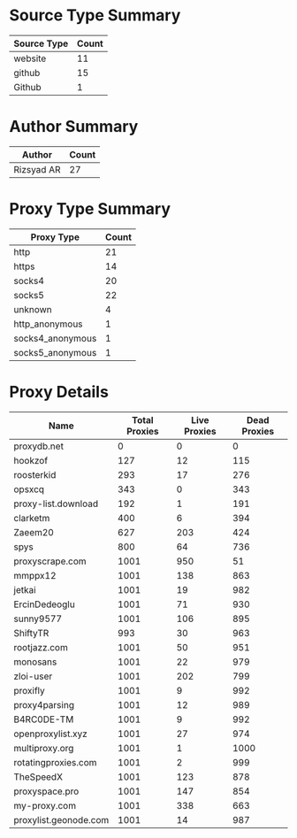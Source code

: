 # Source Type Summary

| Source Type | Count |
|-------------|-------|
| website | 11 |
| github | 15 |
| Github | 1 |


# Author Summary

| Author | Count |
|--------|-------|
| Rizsyad AR | 27 |


# Proxy Type Summary

| Proxy Type | Count |
|------------|-------|
| http | 21 |
| https | 14 |
| socks4 | 20 |
| socks5 | 22 |
| unknown | 4 |
| http_anonymous | 1 |
| socks4_anonymous | 1 |
| socks5_anonymous | 1 |


# Proxy Details

| Name | Total Proxies | Live Proxies | Dead Proxies |
|------|---------------|--------------|---------------|
| proxydb.net | 0 | 0 | 0 |
| hookzof | 127 | 12 | 115 |
| roosterkid | 293 | 17 | 276 |
| opsxcq | 343 | 0 | 343 |
| proxy-list.download | 192 | 1 | 191 |
| clarketm | 400 | 6 | 394 |
| Zaeem20 | 627 | 203 | 424 |
| spys | 800 | 64 | 736 |
| proxyscrape.com | 1001 | 950 | 51 |
| mmppx12 | 1001 | 138 | 863 |
| jetkai | 1001 | 19 | 982 |
| ErcinDedeoglu | 1001 | 71 | 930 |
| sunny9577 | 1001 | 106 | 895 |
| ShiftyTR | 993 | 30 | 963 |
| rootjazz.com | 1001 | 50 | 951 |
| monosans | 1001 | 22 | 979 |
| zloi-user | 1001 | 202 | 799 |
| proxifly | 1001 | 9 | 992 |
| proxy4parsing | 1001 | 12 | 989 |
| B4RC0DE-TM | 1001 | 9 | 992 |
| openproxylist.xyz | 1001 | 27 | 974 |
| multiproxy.org | 1001 | 1 | 1000 |
| rotatingproxies.com | 1001 | 2 | 999 |
| TheSpeedX | 1001 | 123 | 878 |
| proxyspace.pro | 1001 | 147 | 854 |
| my-proxy.com | 1001 | 338 | 663 |
| proxylist.geonode.com | 1001 | 14 | 987 |
